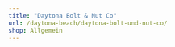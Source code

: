 ```yaml
---
title: "Daytona Bolt & Nut Co"
url: /daytona-beach/daytona-bolt-und-nut-co/
shop: Allgemein
---
```

